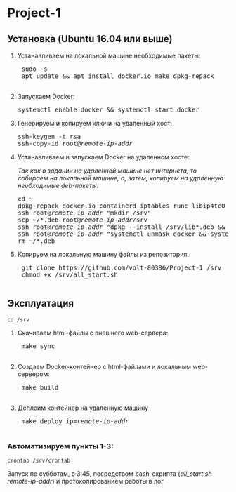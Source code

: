 # Project-1

## Установка (Ubuntu 16.04 или выше)

1. Устанавливаем на локальной машине необходимые пакеты:
    <pre>
    sudo -s
    apt update && apt install docker.io make dpkg-repack
    </pre>
    
2. Запускаем Docker:
   <pre>
   systemctl enable docker && systemctl start docker
   </pre>

2. Генерируем и копируем ключи на удаленный хост:
   <pre>
   ssh-keygen -t rsa
   ssh-copy-id root@<i>remote-ip-addr</i>
   </pre>

3. Устанавливаем и запускаем Docker на удаленном хосте:

   *Так как в задании на удаленной машине нет интернета, то собираем на локальной машине, а, затем, копируем на удаленную необходимые deb-пакеты:*
   
   <pre>
   cd ~
   dpkg-repack docker.io containerd iptables runc libip4tc0 libip6tc0 libiptc0 libxtables12 libnetfilter-conntrack3 libnfnetlink0:amd64
   ssh root@<i>remote-ip-addr</i> "mkdir /srv"
   scp ~/*.deb root@<i>remote-ip-addr</i>/srv
   ssh root@<i>remote-ip-addr</i> "dpkg --install /srv/lib*.deb && dpkg --install /srv/runc*.deb && dpkg --install /srv/containerd* && dpkg --install /srv/iptables && dpkg --install /srv/docker.io*.deb && rm /srv/*.deb"
   ssh root@<i>remote-ip-addr</i> "systemctl unmask docker && systemctl enable docker && systemctl start docker"
   rm ~/*.deb
   </pre>
    
4. Копируем на локальную машину файлы из репозитория:
    <pre>
    git clone https://github.com/volt-80386/Project-1 /srv
    chmod +x /srv/all_start.sh
    </pre>

## Эксплуатация
    
    cd /srv
   
1. Скачиваем html-файлы с внешнего web-сервера:
    <pre>
    make sync
    </pre>

2. Создаем Docker-контейнер c html-файлами и локальным web-сервером:
    <pre>
    make build
    </pre>

3. Деплоим контейнер на удаленную машину
    <pre>
    make deploy ip=<i>remote-ip-addr</i>
    </pre>

### Автоматизируем пункты 1-3:

    crontab /srv/crontab
Запуск по субботам, в 3:45, посредством bash-скрипта (*all_start.sh remote-ip-addr*) и протоколированием работы в лог
